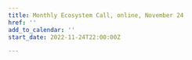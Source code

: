 ```yaml
---
title: Monthly Ecosystem Call, online, November 24
href: ''
add_to_calendar: ''
start_date: 2022-11-24T22:00:00Z

---
```


